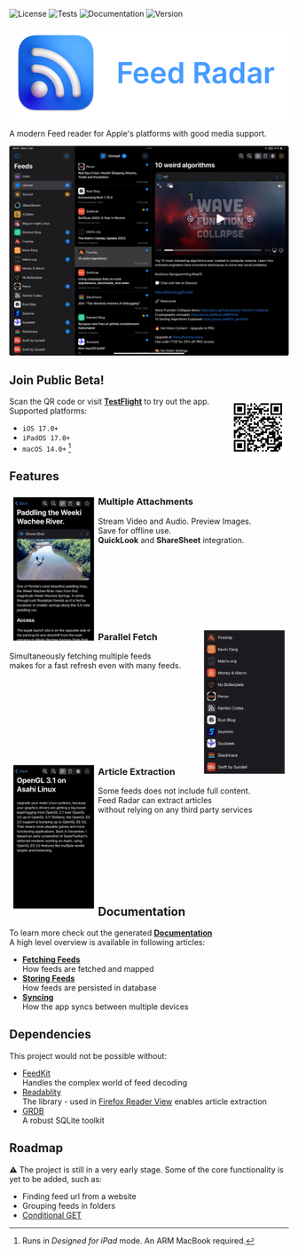 ![License](https://img.shields.io/github/license/levitatingpineapple/feed)
![Tests](https://img.shields.io/github/actions/workflow/status/levitatingpineapple/feed/tests.yml?label=tests)
![Documentation](https://img.shields.io/github/actions/workflow/status/levitatingpineapple/feed/docc.yml?label=docc)
![Version](https://img.shields.io/github/v/tag/levitatingpineapple/feed?label=version)

<div align=center>
<img src=".readme/banner.png" />
</div>

A modern Feed reader for Apple's platforms with good media support.

![app](.readme/app.webp)

## Join Public Beta!

<img align="right" src=".readme/testFlight.png"/>

Scan the QR code or visit [**TestFlight**](https://testflight.apple.com/join/kRcbarg4) to try out the app.\
Supported platforms:
- `iOS 17.0+`
- `iPadOS 17.0+`
- `macOS 14.0+` [^1]

[^1]: Runs in *Designed for iPad* mode. An ARM MacBook required.

## Features

<img align="left" width="160" src=".readme/media.gif"/>

### Multiple Attachments

Stream Video and Audio. Preview Images.\
Save for offline use.\
**QuickLook** and **ShareSheet** integration.

<br><br><br><br><br><br><br>

<img align="right" width="160" src=".readme/fetch.gif"/>

### Parallel Fetch

Simultaneously fetching multiple feeds\
makes for a fast refresh even with many feeds.

<br><br><br><br><br><br><br><br>

<img align="left" width="160" src=".readme/extract.gif"/>

### Article Extraction

Some feeds does not include full content.\
Feed Radar can extract articles\
without relying on any third party services

<br><br><br><br><br><br><br>

## Documentation

To learn more check out the generated [**Documentation**](https://levitatingpineapple.github.io/feed-radar/documentation/feedradar)\
A high level overview is available in following articles:

- [**Fetching Feeds**](https://levitatingpineapple.github.io/feed-radar/documentation/feedradar/fetchingfeeds)\
How feeds are fetched and mapped
- [**Storing Feeds**](https://levitatingpineapple.github.io/feed-radar/documentation/feedradar/storingfeeds)\
How feeds are persisted in database
- [**Syncing**](https://levitatingpineapple.github.io/feed-radar/documentation/feedradar/syncing)\
How the app syncs between multiple devices

## Dependencies

This project would not be possible without:

- [FeedKit](https://github.com/nmdias/FeedKit)\
Handles the complex world of feed decoding
- [Readablity](https://github.com/mozilla/readability)\
The library - used in [Firefox Reader View](https://support.mozilla.org/en-US/kb/firefox-reader-view-clutter-free-web-pages) enables article extraction
- [GRDB](https://github.com/groue/GRDB.swift)\
A robust SQLite toolkit

## Roadmap

⚠️ The project is still in a very early stage.
Some of the core functionality is yet to be added, such as:

- Finding feed url from a website
- Grouping feeds in folders
- [Conditional GET](https://developer.mozilla.org/en-US/docs/Web/HTTP/Conditional_requests)